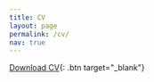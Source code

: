 ```yaml
---
title: CV
layout: page
permalink: /cv/
nav: true
---
```


[Download CV](/assets/pdf/Scherrmann_CV.pdf){: .btn target="_blank"}
